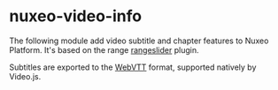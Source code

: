 nuxeo-video-info
========================

The following module add video subtitle and chapter features to Nuxeo Platform. It's based on the range [rangeslider](https://github.com/danielcebrian/rangeslider-videojs) plugin.

Subtitles are exported to the [WebVTT](http://dev.w3.org/html5/webvtt/) format, supported natively by Video.js.
